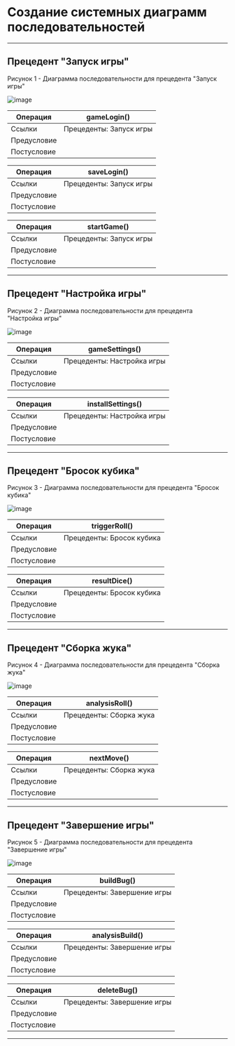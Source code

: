 # Создание системных диаграмм последовательностей

---
## Прецедент "Запуск игры"
Рисунок 1 - Диаграмма последовательности для прецедента "Запуск игры"

![image](https://github.com/BREUCHT27/rtippo/assets/119112204/dc7d22e2-44a3-44f1-8542-9320d5bfd42e)

| Операция | gameLogin() |
|---|---|
| Ссылки | Прецеденты: Запуск игры |
| Предусловие |  |
| Постусловие |  |

| Операция | saveLogin() |
|---|---|
| Ссылки | Прецеденты: Запуск игры |
| Предусловие |  |
| Постусловие |  |

| Операция | startGame() |
|---|---|
| Ссылки | Прецеденты: Запуск игры |
| Предусловие |  |
| Постусловие |  |

---
## Прецедент "Настройка игры"
Рисунок 2 - Диаграмма последовательности для прецедента "Настройка игры"

![image](https://github.com/BREUCHT27/rtippo/assets/119112204/fe20f4e7-4187-47d1-abf8-bcc81af3ad16)

| Операция | gameSettings() |
|---|---|
| Ссылки | Прецеденты: Настройка игры |
| Предусловие |  |
| Постусловие |  |

| Операция | installSettings() |
|---|---|
| Ссылки | Прецеденты: Настройка игры |
| Предусловие |  |
| Постусловие |  |

---
## Прецедент "Бросок кубика"
Рисунок 3 - Диаграмма последовательности для прецедента "Бросок кубика"

![image](https://github.com/BREUCHT27/rtippo/assets/119112204/4e192c10-2399-430c-a753-943aa0d1b96a)

| Операция | triggerRoll() |
|---|---|
| Ссылки | Прецеденты: Бросок кубика |
| Предусловие |  |
| Постусловие |  |

| Операция | resultDice() |
|---|---|
| Ссылки | Прецеденты: Бросок кубика |
| Предусловие |  |
| Постусловие |  |

---
## Прецедент "Сборка жука"
Рисунок 4 - Диаграмма последовательности для прецедента "Сборка жука"

![image](https://github.com/BREUCHT27/rtippo/assets/119112204/f466eac3-7b60-4c1b-844c-a4d74ab74e61)

| Операция | analysisRoll() |
|---|---|
| Ссылки | Прецеденты: Сборка жука |
| Предусловие |  |
| Постусловие |  |

| Операция | nextMove() |
|---|---|
| Ссылки | Прецеденты: Сборка жука |
| Предусловие |  |
| Постусловие |  |

---
## Прецедент "Завершение игры"
Рисунок 5 - Диаграмма последовательности для прецедента "Завершение игры"

![image](https://github.com/BREUCHT27/rtippo/assets/119112204/cf60ae94-1e67-4ce7-9023-ac4ccc605908)

| Операция | buildBug() |
|---|---|
| Ссылки | Прецеденты: Завершение игры |
| Предусловие |  |
| Постусловие |  |

| Операция | analysisBuild() |
|---|---|
| Ссылки | Прецеденты: Завершение игры |
| Предусловие |  |
| Постусловие |  |

| Операция | deleteBug() |
|---|---|
| Ссылки | Прецеденты: Завершение игры |
| Предусловие |  |
| Постусловие |  |

---
